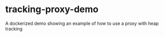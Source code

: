 # tracking-proxy-demo
A dockerized demo showing an example of how to use a proxy with heap tracking
